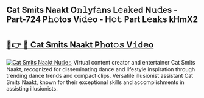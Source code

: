 ## Cat Smits Naakt O𝚗𝚕yf𝚊ns L𝚎a𝚔ed N𝚞𝚍es - Part-724 P𝚑𝚘tos Vi𝚍𝚎o - H𝚘𝚝 Part L𝚎a𝚔s kHmX2

# <h2><a href="http://kfdlvre.oniu.top/?m=Cat+Smits+Naakt">🔗👉 🔴 Cat Smits Naakt P𝚑ot𝚘𝚜 V𝚒d𝚎o</a></h2>

[![Cat Smits Naakt Nu𝚍e𝚜](https://i.imgur.com/0qMVB7G.gif)](http://kfdlvre.oniu.top/?m=Cat+Smits+Naakt)
Virtual content creator and entertainer Cat Smits Naakt, recognized for disseminating dance and lifestyle inspiration through trending dance trends and compact clips. Versatile illusionist assistant Cat Smits Naakt, known for their exceptional skills and accomplishments in assisting illusionists.  
